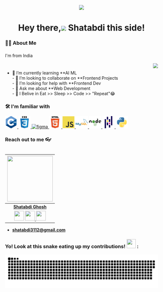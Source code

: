 
<!-- ![Example 3](https://raw.githubusercontent.com/leviarista/github-profile-header-generator/main/social/examples/example-3.png) -->

<div align="center">
  <img height="190" src="https://miro.medium.com/v2/resize:fit:1400/format:webp/1*qdAW1TjCN57h1lbuuzvchg.gif"  />
</div>

###

<div align="center">
</div>

###

<div align="center">
  
</div>

###

<h1 align="center">Hey there,<img src="https://raw.githubusercontent.com/MartinHeinz/MartinHeinz/master/wave.gif" width="40px"> Shatabdi this side!</h1>

###



<h3 align="left">👩‍💻  About Me</h3>

###

<p align="left">I'm from India<br><br>
  <img align="right" height="300" src="https://miro.medium.com/v2/resize:fit:828/format:webp/0*yBvA5CnEX3Sd4aod.gif" />
 
  
  ###
  
  
  - 🌱 I’m currently learning **AI ML<br>-  👀 I’m looking to collaborate on **Frontend Projects<br>- 🤝 I’m looking for help with **Frontend Dev<br>- 💬 Ask me about **Web Development<br>- 💞️ I Belive in Eat >> Sleep >> Code >> "Repeat"😂</p>




<h3 align="left">🛠 I'm familiar with</h3>

<!-- Scripting Section -->
<!-- <a href="[https://www.python.org](https://www.python.org/)" target="_blank" rel="noreferrer">
<img src="https://i.giphy.com/media/KAq5w47R9rmTuvWOWa/giphy.webp" alt="python" width="100" height="100"/>
</a> -->
  
</p>

<p align="left"> <a href="https://www.w3schools.com/cpp/" target="_blank" rel="noreferrer"> <img src="https://raw.githubusercontent.com/devicons/devicon/master/icons/cplusplus/cplusplus-original.svg" alt="cplusplus" width="40" height="40"/> </a> 
                 <a href="https://www.w3schools.com/css/" target="_blank" rel="noreferrer"> <img src="https://raw.githubusercontent.com/devicons/devicon/master/icons/css3/css3-original-wordmark.svg" alt="css3" width="40" height="40"/> </a> 
                 <a href="https://www.figma.com/" target="_blank" rel="noreferrer"> <img src="https://www.vectorlogo.zone/logos/figma/figma-icon.svg" alt="figma" width="40" height="40"/> </a> 
                 <a href="https://www.w3.org/html/" target="_blank" rel="noreferrer"> <img src="https://raw.githubusercontent.com/devicons/devicon/master/icons/html5/html5-original-wordmark.svg" alt="html5" width="40" height="40"/> </a> 
                 <a href="https://developer.mozilla.org/en-US/docs/Web/JavaScript" target="_blank" rel="noreferrer"> <img src="https://raw.githubusercontent.com/devicons/devicon/master/icons/javascript/javascript-original.svg" alt="javascript" width="40" height="40"/> </a> 
                 <a href="https://www.mysql.com/" target="_blank" rel="noreferrer"> <img src="https://raw.githubusercontent.com/devicons/devicon/master/icons/mysql/mysql-original-wordmark.svg" alt="mysql" width="40" height="40"/> </a> 
                 <a href="https://nodejs.org" target="_blank" rel="noreferrer"> <img src="https://raw.githubusercontent.com/devicons/devicon/master/icons/nodejs/nodejs-original-wordmark.svg" alt="nodejs" width="40" height="40"/> </a> 
                 <a href="https://pandas.pydata.org/" target="_blank" rel="noreferrer"> <img src="https://raw.githubusercontent.com/devicons/devicon/2ae2a900d2f041da66e950e4d48052658d850630/icons/pandas/pandas-original.svg" alt="pandas" width="40" height="40"/> </a> 
                 <a href="https://www.python.org" target="_blank" rel="noreferrer"> <img src="https://raw.githubusercontent.com/devicons/devicon/master/icons/python/python-original.svg" alt="python" width="40" height="40"/> </a> 

### Reach out to me 👓

|                                                                                                                                                                                                        <a href="https://github.com/Shatabdi-Git/"><img src="https://avatars.githubusercontent.com/u/162096621?v=4" width="150px" height="150px" /></a>                                                                                                                                                                                                        |
| :--------------------------------------------------------------------------------------------------------------------------------------------------------------------------------------------------------------------------------------------------------------------------------------------------------------------------------------------------------------------------------------------------------------------------------------------------------------------------------------------------------------------------------------------------------------------------: |
|                                                                                                                                                                                                                                                             **[Shatabdi Ghosh](www.linkedin.com/in/shatabdi-ghosh-the-geeky)**                                                                                                                                                                                                                                                              |
| <a href="https://github.com/Shatabdi-Git/"><img src="https://cdn.iconscout.com/icon/free/png-256/github-108-438008.png" width="32px" height="32px"></a> <a href="https://www.leetcode.com/shatabdi the geeky"> <img src="https://cdn.iconscout.com/icon/free/png-512/free-leetcode-3521542-2944960.png?f=webp&w=256" width="32px" height="32px"> <a href="www.linkedin.com/in/shatabdi-ghosh-the-geeky"><img src="https://i.ibb.co/Kx2GSrT/linkedin.png" width="32px" height="32px"></a> </a> <!-- <a href="https://www.facebook.com/profile.php?id=100013000650205"><img src="https://i.ibb.co/zmYNW4p/facebook.png" width="32px" height="32px"></a>  <a href="https://www.instagram.com/shatabdi_mishti/"><img src="https://repository-images.githubusercontent.com/670335200/a011ce1c-07f9-42d5-a3bb-54a1d479381e" width="32px" height="32px"></a> -->



-  **shatabdi3112@gmail.com**





###
### Yo! Look at this snake eating up my contributions! <img src= "https://c.tenor.com/BczFoyx41WoAAAAj/swallowed-the-mighty-ones.gif" width= "30" height= "30">  :
![github contribution grid snake animation](https://raw.githubusercontent.com/hritik5102/hritik5102/output/github-contribution-grid-snake.svg)



###
